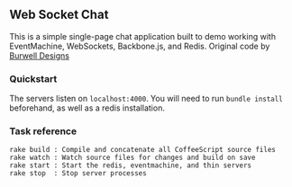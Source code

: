 ## Web Socket Chat

This is a simple single-page chat application built to demo working with EventMachine, WebSockets, Backbone.js, and Redis. Original code by [Burwell Designs](https://github.com/nburwell/web_sockets)

### Quickstart
The servers listen on `localhost:4000`. You will need to run `bundle install` beforehand, as well as a redis installation.

### Task reference
```
rake build : Compile and concatenate all CoffeeScript source files
rake watch : Watch source files for changes and build on save
rake start : Start the redis, eventmachine, and thin servers
rake stop  : Stop server processes
```
